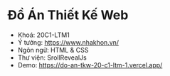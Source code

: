 # Đồ Án Thiết Kế Web
- Khoá: 20C1-LTM1
- Ý tưởng: https://www.nhakhon.vn/
- Ngôn ngữ: HTML & CSS
- Thư viện: SrollRevealJs
- Demo: https://do-an-tkw-20-c1-ltm-1.vercel.app/
